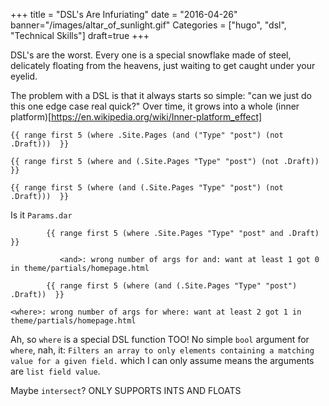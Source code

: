 +++
title = "DSL's Are Infuriating"
date = "2016-04-26"
banner="/images/altar_of_sunlight.gif"
Categories = ["hugo", "dsl",  "Technical Skills"]
draft=true
+++

DSL's are the worst. Every one is a special snowflake made of steel, delicately
floating from the heavens, just waiting to get caught under your eyelid.

The problem with a DSL is that it always starts so simple: "can we just do this
one edge case real quick?" Over time, it grows into a whole (inner platform)[https://en.wikipedia.org/wiki/Inner-platform_effect]

```
{{ range first 5 (where .Site.Pages (and ("Type" "post") (not .Draft)))  }}
```

```
{{ range first 5 (where and (.Site.Pages "Type" "post") (not .Draft))  }}
```

```
{{ range first 5 (where (and (.Site.Pages "Type" "post") (not .Draft)))  }}
```

Is it `Params.dar`


```
        {{ range first 5 (where .Site.Pages "Type" "post" and .Draft)  }}
```

```
           <and>: wrong number of args for and: want at least 1 got 0 in theme/partials/homepage.html
```

```
        {{ range first 5 (where (and (.Site.Pages "Type" "post") .Draft))  }}
```

```
<where>: wrong number of args for where: want at least 2 got 1 in theme/partials/homepage.html
```

Ah, so `where` is a special DSL function TOO! No simple `bool` argument for
`where`, nah, it: `Filters an array to only elements containing a matching value
for a given field.` which I can only assume means the arguments are `list field value`.

Maybe `intersect`? ONLY SUPPORTS INTS AND FLOATS

